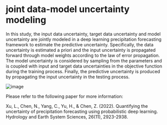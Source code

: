 # joint data-model uncertainty modeling

In this study, the input data uncertainty, target data uncertainty and model uncertainty are jointly modeled in a deep learning precipitation forecasting framework to estimate the predictive uncertainty. Specifically, the data uncertainty is estimated a priori and the input uncertainty is propagated forward through model weights according to the law of error propagation. The model uncertainty is considered by sampling from the parameters and is coupled with input and target data uncertainties in the objective function during the training process. Finally, the predictive uncertainty is produced by propagating the input uncertainty in the testing process.

![image](https://user-images.githubusercontent.com/16514945/219365515-000f604b-b806-4992-b5d8-9f6bc2c2bfb5.png)

Please refer to the following paper for more information:

Xu, L., Chen, N., Yang, C., Yu, H., & Chen, Z. (2022). Quantifying the uncertainty of precipitation forecasting using probabilistic deep learning. Hydrology and Earth System Sciences, 26(11), 2923-2938.
